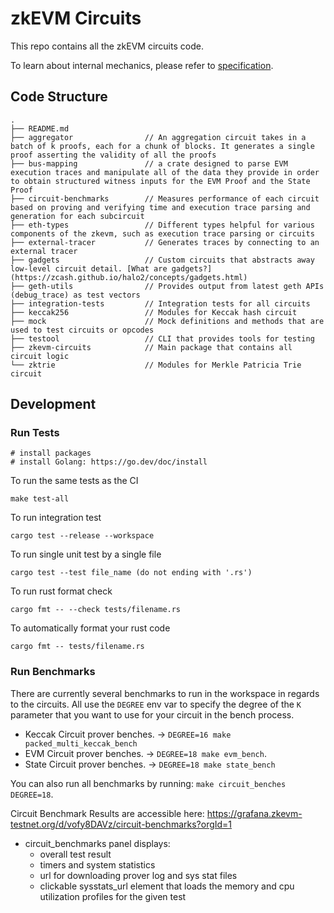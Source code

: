 # zkEVM Circuits

This repo contains all the zkEVM circuits code.

To learn about internal mechanics, please refer to [specification](https://github.com/privacy-scaling-explorations/zkevm-specs).

## Code Structure

```
.
├── README.md
├── aggregator                // An aggregation circuit takes in a batch of k proofs, each for a chunk of blocks. It generates a single proof asserting the validity of all the proofs
├── bus-mapping               // a crate designed to parse EVM execution traces and manipulate all of the data they provide in order to obtain structured witness inputs for the EVM Proof and the State Proof
├── circuit-benchmarks        // Measures performance of each circuit based on proving and verifying time and execution trace parsing and generation for each subcircuit
├── eth-types                 // Different types helpful for various components of the zkevm, such as execution trace parsing or circuits
├── external-tracer           // Generates traces by connecting to an external tracer
├── gadgets                   // Custom circuits that abstracts away low-level circuit detail. [What are gadgets?](https://zcash.github.io/halo2/concepts/gadgets.html)
├── geth-utils                // Provides output from latest geth APIs (debug_trace) as test vectors
├── integration-tests         // Integration tests for all circuits
├── keccak256                 // Modules for Keccak hash circuit
├── mock                      // Mock definitions and methods that are used to test circuits or opcodes
├── testool                   // CLI that provides tools for testing
├── zkevm-circuits            // Main package that contains all circuit logic
└── zktrie                    // Modules for Merkle Patricia Trie circuit
```

## Development

### Run Tests

```
# install packages
# install Golang: https://go.dev/doc/install
```

To run the same tests as the CI
```
make test-all
```

To run integration test
```
cargo test --release --workspace
```

To run single unit test by a single file
```
cargo test --test file_name (do not ending with '.rs')
```

To run rust format check
```
cargo fmt -- --check tests/filename.rs
```

To automatically format your rust code
```
cargo fmt -- tests/filename.rs
```

### Run Benchmarks

There are currently several benchmarks to run in the workspace in regards to the circuits.
All use the `DEGREE` env var to specify the degree of the `K` parameter that you want 
to use for your circuit in the bench process.
-   Keccak Circuit prover benches. -> `DEGREE=16 make packed_multi_keccak_bench`
-   EVM Circuit prover benches. -> `DEGREE=18 make evm_bench`.
-   State Circuit prover benches. -> `DEGREE=18 make state_bench`

You can also run all benchmarks by running: `make circuit_benches DEGREE=18`.

Circuit Benchmark Results are accessible here: https://grafana.zkevm-testnet.org/d/vofy8DAVz/circuit-benchmarks?orgId=1

- circuit_benchmarks panel displays:
    - overall test result
    - timers and system statistics
    - url for downloading prover log and sys stat files
    - clickable sysstats_url element that loads the memory and cpu utilization profiles for the given test
